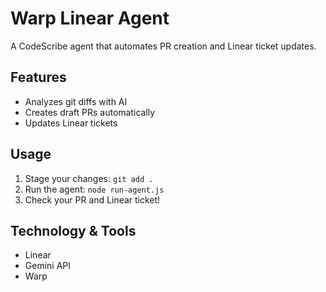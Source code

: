 # Warp Linear Agent

A CodeScribe agent that automates PR creation and Linear ticket updates.

## Features
- Analyzes git diffs with AI
- Creates draft PRs automatically
- Updates Linear tickets

## Usage

1. Stage your changes: `git add .`
2. Run the agent: `node run-agent.js`
3. Check your PR and Linear ticket!

## Technology & Tools 
- Linear 
- Gemini API
- Warp
